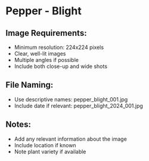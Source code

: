 # Pepper - Blight

## Image Requirements:
- Minimum resolution: 224x224 pixels
- Clear, well-lit images
- Multiple angles if possible
- Include both close-up and wide shots

## File Naming:
- Use descriptive names: pepper_blight_001.jpg
- Include date if relevant: pepper_blight_2024_001.jpg

## Notes:
- Add any relevant information about the image
- Include location if known
- Note plant variety if available
